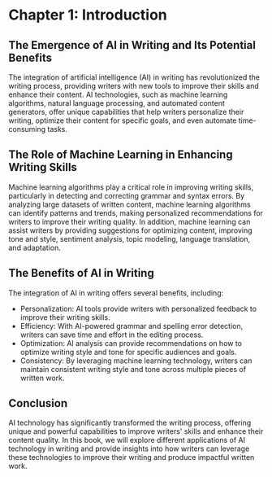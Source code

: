 Chapter 1: Introduction
=======================

The Emergence of AI in Writing and Its Potential Benefits
---------------------------------------------------------

The integration of artificial intelligence (AI) in writing has revolutionized the writing process, providing writers with new tools to improve their skills and enhance their content. AI technologies, such as machine learning algorithms, natural language processing, and automated content generators, offer unique capabilities that help writers personalize their writing, optimize their content for specific goals, and even automate time-consuming tasks.

The Role of Machine Learning in Enhancing Writing Skills
--------------------------------------------------------

Machine learning algorithms play a critical role in improving writing skills, particularly in detecting and correcting grammar and syntax errors. By analyzing large datasets of written content, machine learning algorithms can identify patterns and trends, making personalized recommendations for writers to improve their writing quality. In addition, machine learning can assist writers by providing suggestions for optimizing content, improving tone and style, sentiment analysis, topic modeling, language translation, and adaptation.

The Benefits of AI in Writing
-----------------------------

The integration of AI in writing offers several benefits, including:

* Personalization: AI tools provide writers with personalized feedback to improve their writing skills.
* Efficiency: With AI-powered grammar and spelling error detection, writers can save time and effort in the editing process.
* Optimization: AI analysis can provide recommendations on how to optimize writing style and tone for specific audiences and goals.
* Consistency: By leveraging machine learning technology, writers can maintain consistent writing style and tone across multiple pieces of written work.

Conclusion
----------

AI technology has significantly transformed the writing process, offering unique and powerful capabilities to improve writers' skills and enhance their content quality. In this book, we will explore different applications of AI technology in writing and provide insights into how writers can leverage these technologies to improve their writing and produce impactful written work.
